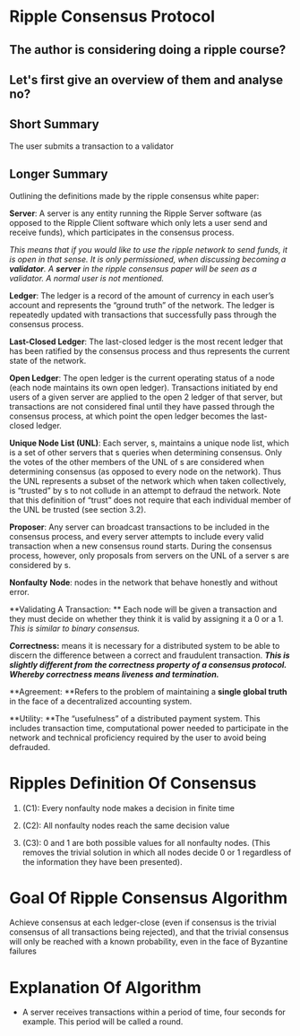 # Ripple Consensus Protocol

## The author is considering doing a ripple course?

## Let's first give an overview of them and analyse no?

## Short Summary

The user submits a transaction to a validator

## Longer Summary

Outlining the definitions made by the ripple consensus white paper:

**Server**: A server is any entity running the Ripple Server software \(as opposed to the Ripple Client software which only lets a user send and receive funds\), which participates in the consensus process.

_This means that if you would like to use the ripple network to send funds, it is open in that sense. It is only permissioned, when discussing becoming a **validator**. A **server** in the ripple consensus paper will be seen as a validator. A normal user is not mentioned._

**Ledger**: The ledger is a record of the amount of currency in each user’s account and represents the “ground truth” of the network. The ledger is repeatedly updated with transactions that successfully pass through the consensus process.

**Last-Closed Ledger**: The last-closed ledger is the most recent ledger that has been ratified by the consensus process and thus represents the current state of the network.

**Open Ledger**: The open ledger is the current operating status of a node \(each node maintains its own open ledger\). Transactions initiated by end users of a given server are applied to the open 2 ledger of that server, but transactions are not considered final until they have passed through the consensus process, at which point the open ledger becomes the last-closed ledger.

**Unique Node List \(UNL\)**: Each server, s, maintains a unique node list, which is a set of other servers that s queries when determining consensus. Only the votes of the other members of the UNL of s are considered when determining consensus \(as opposed to every node on the network\). Thus the UNL represents a subset of the network which when taken collectively, is “trusted” by s to not collude in an attempt to defraud the network. Note that this definition of “trust” does not require that each individual member of the UNL be trusted \(see section 3.2\).

**Proposer**: Any server can broadcast transactions to be included in the consensus process, and every server attempts to include every valid transaction when a new consensus round starts. During the consensus process, however, only proposals from servers on the UNL of a server s are considered by s.

**Nonfaulty** **Node**: nodes in the network that behave honestly and without error.

**Validating A Transaction: ** Each node will be given a transaction  and they must decide on whether they think it is valid by assigning it a 0 or a 1. _This is similar to binary consensus._

_**C**_**orrectness:** means it is necessary for a distributed system to be able to discern the difference between a correct and fraudulent transaction. _**This is slightly different from the correctness property of a consensus protocol. Whereby correctness means liveness and termination.**_

**Agreement: **Refers to the problem of maintaining a **single global truth** in the face of a decentralized accounting system.

**Utility: **The  “usefulness” of a distributed payment system. This includes transaction time, computational power needed to participate in the network and technical proficiency required by the user to avoid being defrauded.

# Ripples Definition Of Consensus

1. \(C1\): Every nonfaulty node makes a decision in finite time

2. \(C2\): All nonfaulty nodes reach the same decision value

3. \(C3\): 0 and 1 are both possible values for all nonfaulty nodes. \(This removes the trivial solution in which all nodes decide 0 or 1 regardless of the information they have been presented\).

# Goal Of Ripple Consensus Algorithm

Achieve consensus at each ledger-close \(even if consensus is the trivial consensus of all transactions being rejected\), and that the trivial consensus will only be reached with a known probability, even in the face of Byzantine failures

# Explanation Of Algorithm

* A server receives transactions within a period of time, four seconds for example. This period will be called a round.



